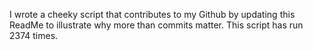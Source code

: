 I wrote a cheeky script that contributes to my Github by updating this ReadMe to illustrate why more than commits matter. This script has run 2374 times.